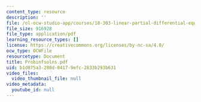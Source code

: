 ```yaml
---
content_type: resource
description: ''
file: /ol-ocw-studio-app/courses/18-303-linear-partial-differential-equations-fall-2006/b1d875a3280d04179efc2833b293b631_Probinfsolns.pdf
file_size: 916928
file_type: application/pdf
learning_resource_types: []
license: https://creativecommons.org/licenses/by-nc-sa/4.0/
ocw_type: OCWFile
resourcetype: Document
title: Probinfsolns.pdf
uid: b1d875a3-280d-0417-9efc-2833b293b631
video_files:
  video_thumbnail_file: null
video_metadata:
  youtube_id: null
---
```

